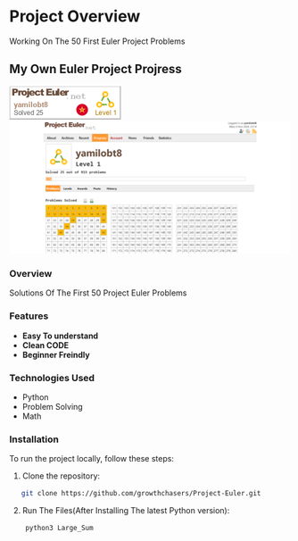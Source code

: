 # Project Overview

Working On The 50 First Euler Project Problems

## My Own Euler Project Projress

![alt account](account.png)
![alt pro](progress.png)

### Overview
Solutions Of The First 50 Project Euler Problems

### Features
- **Easy To understand**
- **Clean CODE**
- **Beginner Freindly**

### Technologies Used
- Python
- Problem Solving
- Math

### Installation
To run the project locally, follow these steps:
1. Clone the repository:  
```bash
   git clone https://github.com/growthchasers/Project-Euler.git
```
2. Run The Files(After Installing The latest Python version):  
```bash
    python3 Large_Sum
```
